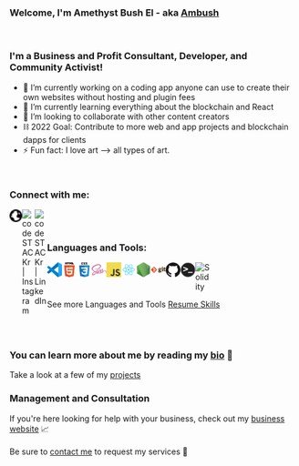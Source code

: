 ### Welcome, I'm Amethyst Bush El - aka [Ambush]

<br />

### I'm a Business and Profit Consultant, Developer, and Community Activist! 

- 🔭 I’m currently working on a coding app anyone can use to create their own websites without hosting and plugin fees
- 🌱 I’m currently learning everything about the blockchain and React
- 👯 I’m looking to collaborate with other content creators
- ⛓ 2022 Goal: Contribute to more web and app projects and blockchain dapps for clients
- ⚡ Fun fact: I love art --> all types of art.

<br />

### Connect with me:

[<img align="left" alt="codeSTACKr.com" width="22px" src="https://raw.githubusercontent.com/iconic/open-iconic/master/svg/globe.svg" />][website]
[<img align="left" alt="codeSTACKr | Instagram" width="22px" src="https://cdn.jsdelivr.net/npm/simple-icons@v3/icons/instagram.svg" />][instagram]
[<img align="left" alt="codeSTACKr | LinkedIn" width="22px" src="https://cdn.jsdelivr.net/npm/simple-icons@v3/icons/linkedin.svg" />][linkedin]


<br />
<br />

### Languages and Tools:

<img align="left" alt="Visual Studio Code" width="26px" src="https://raw.githubusercontent.com/github/explore/80688e429a7d4ef2fca1e82350fe8e3517d3494d/topics/visual-studio-code/visual-studio-code.png" />
<img align="left" alt="HTML5" width="26px" src="https://raw.githubusercontent.com/github/explore/80688e429a7d4ef2fca1e82350fe8e3517d3494d/topics/html/html.png" />
<img align="left" alt="CSS3" width="26px" src="https://raw.githubusercontent.com/github/explore/80688e429a7d4ef2fca1e82350fe8e3517d3494d/topics/css/css.png" />
<img align="left" alt="Sass" width="26px" src="https://raw.githubusercontent.com/github/explore/80688e429a7d4ef2fca1e82350fe8e3517d3494d/topics/sass/sass.png" />
<img align="left" alt="JavaScript" width="26px" src="https://raw.githubusercontent.com/github/explore/80688e429a7d4ef2fca1e82350fe8e3517d3494d/topics/javascript/javascript.png" />
<img align="left" alt="React" width="26px" src="https://raw.githubusercontent.com/github/explore/80688e429a7d4ef2fca1e82350fe8e3517d3494d/topics/react/react.png" />
<img align="left" alt="Node.js" width="26px" src="https://raw.githubusercontent.com/github/explore/80688e429a7d4ef2fca1e82350fe8e3517d3494d/topics/nodejs/nodejs.png" />
<img align="left" alt="Git" width="26px" src="https://raw.githubusercontent.com/github/explore/80688e429a7d4ef2fca1e82350fe8e3517d3494d/topics/git/git.png" />
<img align="left" alt="GitHub" width="26px" src="https://raw.githubusercontent.com/github/explore/78df643247d429f6cc873026c0622819ad797942/topics/github/github.png" />
<img align="left" alt="Terminal" width="26px" src="https://raw.githubusercontent.com/github/explore/80688e429a7d4ef2fca1e82350fe8e3517d3494d/topics/terminal/terminal.png" />
<img align="left" alt="Solidity" width="26px" src="https://docs.soliditylang.org/en/v0.8.11/_images/logo.svg" />

<br />
<br />
<br />

See more Languages and Tools [Resume Skills]

<br />
<br />

### You can learn more about me by reading my [bio] 📝

Take a look at a few of my [projects]

### Management and Consultation

If you're here looking for help with your business, check out my [business website] 📈
<br />
<br />
Be sure to [contact me] to request my services 🎉


[Ambush]: http://ambush.wzdmatl.com
[website]: http://ambush.wzdmatl.com
[instagram]: https://instagram.com/x_ambush
[linkedin]: https://www.linkedin.com/in/amethyst-bush-a7015950
[Resume Skills]: https://stupefied-brattain-ddc715.netlify.app/skills.html
[bio]: https://stupefied-brattain-ddc715.netlify.app/about.html
[projects]: https://infallible-archimedes-8c04df.netlify.app/project/work.html
[business website]: https://corporations.wzdmatl.com/
[contact me]: https://calendly.com/wzdm/session?month=2022-01
